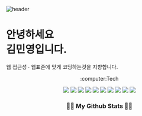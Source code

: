 ![header](https://capsule-render.vercel.app/api?type=waving&text=Hello%20World!&color=gradient&customColorList=0,2,2,5,30&fontColor=1c1e26&fontSize=20&animation=fadeIn)
<h1>안녕하세요 <br/> 김민영입니다.</h1>
<p>웹 접근성 ∙ 웹표준에 맞게 코딩하는것을 지향합니다.</p>

<p align="center">:computer:Tech</p>
<div align="center">
<img src="https://img.shields.io/badge/html5-E34F26?style=for-the-badge&logo=html5&logoColor=white">
<img src="https://img.shields.io/badge/css-1572B6?style=for-the-badge&logo=css3&logoColor=white">
<img src="https://img.shields.io/badge/sass-CC6699?style=for-the-badge&logo=sass&logoColor=white">
<img src="https://img.shields.io/badge/bootstrap-7952B3?style=for-the-badge&logo=Bootstrap&logoColor=white">
<img src="https://img.shields.io/badge/javascript-F7DF1E?style=for-the-badge&logo=javascript&logoColor=white">
<img src="https://img.shields.io/badge/jQuery-0769AD?style=for-the-badge&logo=jQuery&logoColor=white">
<img src="https://img.shields.io/badge/typescript-3178C6?style=for-the-badge&logo=typescript&logoColor=white">
<img src="https://img.shields.io/badge/react-61DAFB?style=for-the-badge&logo=react&logoColor=white">
<img src="https://img.shields.io/badge/redux-764ABC?style=for-the-badge&logo=Redux&logoColor=white">
<img src="https://img.shields.io/badge/Next.js-000000?style=for-the-badge&logo=Next.js&logoColor=white">
</div>
<h3 align="center">👩‍💻 My Github Stats 👩‍💻</h3>


